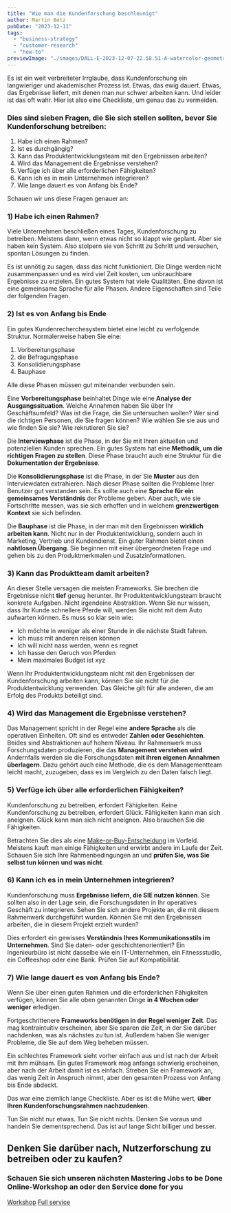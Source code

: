 ```yaml
---
title: "Wie man die Kundenforschung beschleunigt"
author: Martin Betz
pubDate: "2023-12-11"
tags:
  - "business-strategy"
  - "customer-research"
  - "how-to"
previewImage: "./images/DALL·E-2023-12-07-22.58.51-A-watercolor-geometric-style-illustration-showing-a-research-framework-being-conducted-swiftly.-In-the-center-theres-a-prominent-clock-icon-symboli.png"
---
```


Es ist ein weit verbreiteter Irrglaube, dass Kundenforschung ein langwieriger und akademischer Prozess ist. Etwas, das ewig dauert. Etwas, das Ergebnisse liefert, mit denen man nur schwer arbeiten kann. Und leider ist das oft wahr. Hier ist also eine Checkliste, um genau das zu vermeiden.

### Dies sind sieben Fragen, die Sie sich stellen sollten, bevor Sie Kundenforschung betreiben:

1. Habe ich einen Rahmen?
2. Ist es durchgängig?
3. Kann das Produktentwicklungsteam mit den Ergebnissen arbeiten?
4. Wird das Management die Ergebnisse verstehen?
5. Verfüge ich über alle erforderlichen Fähigkeiten?
6. Kann ich es in mein Unternehmen integrieren?
7. Wie lange dauert es von Anfang bis Ende?

Schauen wir uns diese Fragen genauer an:

### 1) Habe ich einen Rahmen?

Viele Unternehmen beschließen eines Tages, Kundenforschung zu betreiben. Meistens dann, wenn etwas nicht so klappt wie geplant. Aber sie haben kein System. Also stolpern sie von Schritt zu Schritt und versuchen, spontan Lösungen zu finden.

Es ist unnötig zu sagen, dass das nicht funktioniert. Die Dinge werden nicht zusammenpassen und es wird viel Zeit kosten, um unbrauchbare Ergebnisse zu erzielen. Ein gutes System hat viele Qualitäten. Eine davon ist eine gemeinsame Sprache für alle Phasen. Andere Eigenschaften sind Teile der folgenden Fragen.

### 2) Ist es von Anfang bis Ende

Ein gutes Kundenrecherchesystem bietet eine leicht zu verfolgende Struktur. Normalerweise haben Sie eine:

1. Vorbereitungsphase
2. die Befragungsphase
3. Konsolidierungsphase
4. Bauphase

Alle diese Phasen müssen gut miteinander verbunden sein.

Eine **Vorbereitungsphase** beinhaltet Dinge wie eine **Analyse der Ausgangssituation**. Welche Annahmen haben Sie über Ihr Geschäftsumfeld? Was ist die Frage, die Sie untersuchen wollen? Wer sind die richtigen Personen, die Sie fragen können? Wie wählen Sie sie aus und wie finden Sie sie? Wie rekrutieren Sie sie?

Die **Interviewphase** ist die Phase, in der Sie mit Ihren aktuellen und potenziellen Kunden sprechen. Ein gutes System hat eine **Methodik, um die richtigen Fragen zu stellen**. Diese Phase braucht auch eine Struktur für die **Dokumentation der Ergebnisse**.

Die **Konsolidierungsphase** ist die Phase, in der Sie **Muster** aus den Interviewdaten extrahieren. Nach dieser Phase sollten die Probleme Ihrer Benutzer gut verstanden sein. Es sollte auch eine **Sprache für ein gemeinsames Verständnis** der Probleme geben. Aber auch, wie sie Fortschritte messen, was sie sich erhoffen und in welchem **grenzwertigen Kontext** sie sich befinden.

Die **Bauphase** ist die Phase, in der man mit den Ergebnissen **wirklich arbeiten kann**. Nicht nur in der Produktentwicklung, sondern auch in Marketing, Vertrieb und Kundendienst. Ein guter Rahmen bietet einen **nahtlosen Übergang**. Sie beginnen mit einer übergeordneten Frage und gehen bis zu den Produktmerkmalen und Zusatzinformationen.

### 3) Kann das Produktteam damit arbeiten?

An dieser Stelle versagen die meisten Frameworks. Sie brechen die Ergebnisse nicht **tief** genug herunter. Ihr Produktentwicklungsteam braucht konkrete Aufgaben. Nicht irgendeine Abstraktion. Wenn Sie nur wissen, dass Ihr Kunde schnellere Pferde will, werden Sie nicht mit dem Auto aufwarten können. Es muss so klar sein wie:

- Ich möchte in weniger als einer Stunde in die nächste Stadt fahren.
- Ich muss mit anderen reisen können
- Ich will nicht nass werden, wenn es regnet
- Ich hasse den Geruch von Pferden
- Mein maximales Budget ist xyz

Wenn Ihr Produktentwicklungsteam nicht mit den Ergebnissen der Kundenforschung arbeiten kann, können Sie sie nicht für die Produktentwicklung verwenden. Das Gleiche gilt für alle anderen, die am Erfolg des Produkts beteiligt sind.

### 4) Wird das Management die Ergebnisse verstehen?

Das Management spricht in der Regel eine **andere Sprache** als die operativen Einheiten. Oft sind es entweder **Zahlen oder Geschichten**. Beides sind Abstraktionen auf hohem Niveau. Ihr Rahmenwerk muss Forschungsdaten produzieren, die das **Management verstehen wird**. Andernfalls werden sie die Forschungsdaten **mit ihren eigenen Annahmen überlagern**. Dazu gehört auch eine Methode, die es dem Managementteam leicht macht, zuzugeben, dass es im Vergleich zu den Daten falsch liegt.

### 5) Verfüge ich über alle erforderlichen Fähigkeiten?

Kundenforschung zu betreiben, erfordert Fähigkeiten. Keine Kundenforschung zu betreiben, erfordert Glück. Fähigkeiten kann man sich aneignen. Glück kann man sich nicht aneignen. Also brauchen Sie die Fähigkeiten.

Betrachten Sie dies als eine [Make-or-Buy-Entscheidung](/blog/we-are-so-close/) im Vorfeld. Meistens kauft man einige Fähigkeiten und erwirbt andere im Laufe der Zeit. Schauen Sie sich Ihre Rahmenbedingungen an und **prüfen Sie, was Sie selbst tun können und was nicht**.

### 6) Kann ich es in mein Unternehmen integrieren?

Kundenforschung muss **Ergebnisse liefern, die SIE nutzen können**. Sie sollten also in der Lage sein, die Forschungsdaten in Ihr operatives Geschäft zu integrieren. Sehen Sie sich andere Projekte an, die mit diesem Rahmenwerk durchgeführt wurden. Können Sie mit den Ergebnissen arbeiten, die in diesem Projekt erzielt wurden?

Dies erfordert ein gewisses **Verständnis Ihres Kommunikationsstils im Unternehmen**. Sind Sie daten- oder geschichtenorientiert? Ein Ingenieurbüro ist nicht dasselbe wie ein IT-Unternehmen, ein Fitnessstudio, ein Coffeeshop oder eine Bank. Prüfen Sie auf Kompatibilität.

### 7) Wie lange dauert es von Anfang bis Ende?

Wenn Sie über einen guten Rahmen und die erforderlichen Fähigkeiten verfügen, können Sie alle oben genannten Dinge **in 4 Wochen oder weniger** erledigen.

Fortgeschrittenere **Frameworks benötigen in der Regel weniger Zeit**. Das mag kontraintuitiv erscheinen, aber Sie sparen die Zeit, in der Sie darüber nachdenken, was als nächstes zu tun ist. Außerdem haben Sie weniger Probleme, die Sie auf dem Weg beheben müssen.

Ein schlechtes Framework sieht vorher einfach aus und ist nach der Arbeit mit ihm mühsam. Ein gutes Framework mag anfangs schwierig erscheinen, aber nach der Arbeit damit ist es einfach. Streben Sie ein Framework an, das wenig Zeit in Anspruch nimmt, aber den gesamten Prozess von Anfang bis Ende abdeckt.

Das war eine ziemlich lange Checkliste. Aber es ist die Mühe wert, **über Ihren Kundenforschungsrahmen nachzudenken**.

Tun Sie nicht nur etwas. Tun Sie nicht nichts. Denken Sie voraus und handeln Sie dementsprechend. Das ist auf lange Sicht billiger und besser.

## Denken Sie darüber nach, Nutzerforschung zu betreiben oder zu kaufen?

### Schauen Sie sich unseren nächsten Mastering Jobs to be Done Online-Workshop an oder den Service done for you

[Workshop](/services/mastering-jobs-to-be-done-online-workshop/) [Full service](/services/jobs-to-be-done-agency/)
